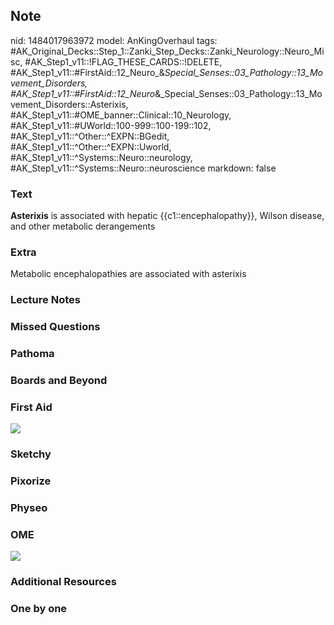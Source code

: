 ## Note
nid: 1484017963972
model: AnKingOverhaul
tags: #AK_Original_Decks::Step_1::Zanki_Step_Decks::Zanki_Neurology::Neuro_Misc, #AK_Step1_v11::!FLAG_THESE_CARDS::!DELETE, #AK_Step1_v11::#FirstAid::12_Neuro_&_Special_Senses::03_Pathology::13_Movement_Disorders, #AK_Step1_v11::#FirstAid::12_Neuro_&_Special_Senses::03_Pathology::13_Movement_Disorders::Asterixis, #AK_Step1_v11::#OME_banner::Clinical::10_Neurology, #AK_Step1_v11::#UWorld::100-999::100-199::102, #AK_Step1_v11::^Other::^EXPN::BGedit, #AK_Step1_v11::^Other::^EXPN::Uworld, #AK_Step1_v11::^Systems::Neuro::neurology, #AK_Step1_v11::^Systems::Neuro::neuroscience
markdown: false

### Text
<b>Asterixis</b> is associated with hepatic {{c1::encephalopathy}},
Wilson disease, and other metabolic derangements

### Extra
Metabolic encephalopathies are associated with asterixis

### Lecture Notes


### Missed Questions


### Pathoma


### Boards and Beyond


### First Aid
<img src="tmpXVZTzH.png">

### Sketchy


### Pixorize


### Physeo


### OME
<div class="ome-widget">
  <a href=
  "https://onlinemeded.org/spa/neurology?ref=anki"><img src="_OME_AnkiFlashcards_Topic_3.png"></a>
</div>

### Additional Resources


### One by one

